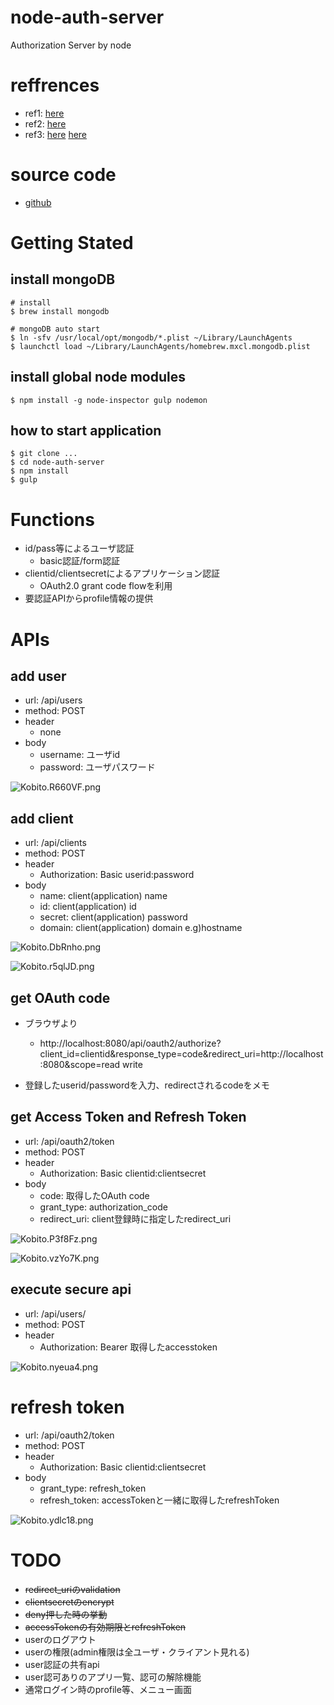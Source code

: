 # node-auth-server
 Authorization Server by node

# reffrences
* ref1: [here](https://github.com/scottksmith95/beerlocker)
* ref2: [here](https://github.com/IGZangelsanchez/oauth2orize-example-extended)
* ref3: [here](https://hnryjms.github.io/2014/04/authentication/) [here](https://hnryjms.github.io/2014/07/oauth2/)

# source code
* [github](https://github.com/AkihiroTakamura/node-auth-server)


# Getting Stated

## install mongoDB

```
# install
$ brew install mongodb

# mongoDB auto start
$ ln -sfv /usr/local/opt/mongodb/*.plist ~/Library/LaunchAgents
$ launchctl load ~/Library/LaunchAgents/homebrew.mxcl.mongodb.plist

```

## install global node modules

```
$ npm install -g node-inspector gulp nodemon

```


## how to start application

```
$ git clone ...
$ cd node-auth-server
$ npm install
$ gulp
```


# Functions
* id/pass等によるユーザ認証
  * basic認証/form認証
* clientid/clientsecretによるアプリケーション認証
  * OAuth2.0 grant code flowを利用
* 要認証APIからprofile情報の提供

# APIs

## add user
* url: /api/users
* method: POST
* header
  * none
* body
  * username: ユーザid
  * password: ユーザパスワード


![Kobito.R660VF.png](https://qiita-image-store.s3.amazonaws.com/0/60056/ffca25c6-56e7-aa38-f983-fc19e7f5a0a0.png "Kobito.R660VF.png")

## add client
* url: /api/clients
* method: POST
* header
  * Authorization: Basic userid:password
* body
  * name: client(application) name
  * id: client(application) id
  * secret: client(application) password
  * domain: client(application) domain e.g)hostname

![Kobito.DbRnho.png](https://qiita-image-store.s3.amazonaws.com/0/60056/472bd078-19e7-7d97-2b26-e2308d5c07dc.png "Kobito.DbRnho.png")

![Kobito.r5qlJD.png](https://qiita-image-store.s3.amazonaws.com/0/60056/71d60236-a411-e551-c6d0-f120d7f5b19f.png "Kobito.r5qlJD.png")


## get OAuth code
* ブラウザより
  * http://localhost:8080/api/oauth2/authorize?client_id=clientid&response_type=code&redirect_uri=http://localhost:8080&scope=read write

* 登録したuserid/passwordを入力、redirectされるcodeをメモ

## get Access Token and Refresh Token
* url: /api/oauth2/token
* method: POST
* header
  * Authorization: Basic clientid:clientsecret
* body
  * code: 取得したOAuth code
  * grant_type: authorization_code
  * redirect_uri: client登録時に指定したredirect_uri

![Kobito.P3f8Fz.png](https://qiita-image-store.s3.amazonaws.com/0/60056/22f03cf3-bb4b-238a-de65-56937508b9c3.png "Kobito.P3f8Fz.png")

![Kobito.vzYo7K.png](https://qiita-image-store.s3.amazonaws.com/0/60056/3530d64a-4fdf-b0ba-fb1c-1e1c8d409f81.png "Kobito.vzYo7K.png")


## execute secure api
* url: /api/users/
* method: POST
* header
  * Authorization: Bearer 取得したaccesstoken

![Kobito.nyeua4.png](https://qiita-image-store.s3.amazonaws.com/0/60056/42f9bf52-316f-4452-8ba1-afed5b2b5a1c.png "Kobito.nyeua4.png")

# refresh token
* url: /api/oauth2/token
* method: POST
* header
  * Authorization: Basic clientid:clientsecret
* body
  * grant_type: refresh_token
  * refresh_token: accessTokenと一緒に取得したrefreshToken

![Kobito.ydlc18.png](https://qiita-image-store.s3.amazonaws.com/0/60056/015ee593-74f4-1f0c-28ee-b7f967abd23a.png "Kobito.ydlc18.png")


# TODO
* ~~redirect_uriのvalidation~~
* ~~clientsecretのencrypt~~
* ~~deny押した時の挙動~~
* ~~accessTokenの有効期限とrefreshToken~~
* userのログアウト
* userの権限(admin権限は全ユーザ・クライアント見れる)
* user認証の共有api
* user認可ありのアプリ一覧、認可の解除機能
* 通常ログイン時のprofile等、メニュー画面


